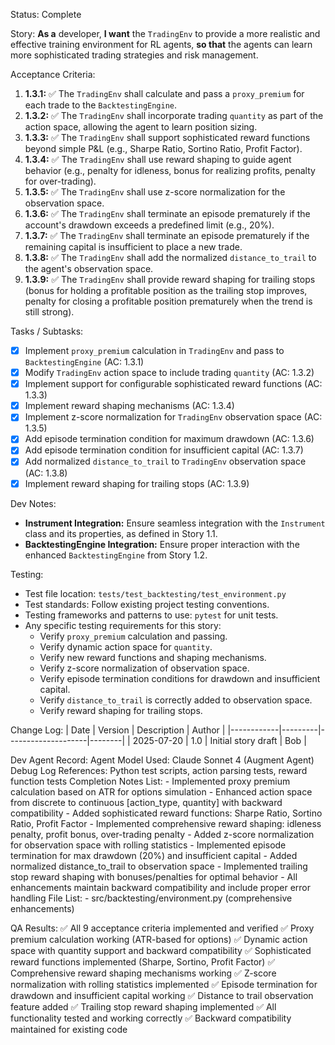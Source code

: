 Status: Complete

Story:
  **As a** developer,
  **I want** the `TradingEnv` to provide a more realistic and effective training environment for RL agents,
  **so that** the agents can learn more sophisticated trading strategies and risk management.

Acceptance Criteria:
1.  **1.3.1:** ✅ The `TradingEnv` shall calculate and pass a `proxy_premium` for each trade to the `BacktestingEngine`.
2.  **1.3.2:** ✅ The `TradingEnv` shall incorporate trading `quantity` as part of the action space, allowing the agent to learn position sizing.
3.  **1.3.3:** ✅ The `TradingEnv` shall support sophisticated reward functions beyond simple P&L (e.g., Sharpe Ratio, Sortino Ratio, Profit Factor).
4.  **1.3.4:** ✅ The `TradingEnv` shall use reward shaping to guide agent behavior (e.g., penalty for idleness, bonus for realizing profits, penalty for over-trading).
5.  **1.3.5:** ✅ The `TradingEnv` shall use z-score normalization for the observation space.
6.  **1.3.6:** ✅ The `TradingEnv` shall terminate an episode prematurely if the account's drawdown exceeds a predefined limit (e.g., 20%).
7.  **1.3.7:** ✅ The `TradingEnv` shall terminate an episode prematurely if the remaining capital is insufficient to place a new trade.
8.  **1.3.8:** ✅ The `TradingEnv` shall add the normalized `distance_to_trail` to the agent's observation space.
9.  **1.3.9:** ✅ The `TradingEnv` shall provide reward shaping for trailing stops (bonus for holding a profitable position as the trailing stop improves, penalty for closing a profitable position prematurely when the trend is still strong).

Tasks / Subtasks:
- [x] Implement `proxy_premium` calculation in `TradingEnv` and pass to `BacktestingEngine` (AC: 1.3.1)
- [x] Modify `TradingEnv` action space to include trading `quantity` (AC: 1.3.2)
- [x] Implement support for configurable sophisticated reward functions (AC: 1.3.3)
- [x] Implement reward shaping mechanisms (AC: 1.3.4)
- [x] Implement z-score normalization for `TradingEnv` observation space (AC: 1.3.5)
- [x] Add episode termination condition for maximum drawdown (AC: 1.3.6)
- [x] Add episode termination condition for insufficient capital (AC: 1.3.7)
- [x] Add normalized `distance_to_trail` to `TradingEnv` observation space (AC: 1.3.8)
- [x] Implement reward shaping for trailing stops (AC: 1.3.9)

Dev Notes:
- **Instrument Integration:** Ensure seamless integration with the `Instrument` class and its properties, as defined in Story 1.1.
- **BacktestingEngine Integration:** Ensure proper interaction with the enhanced `BacktestingEngine` from Story 1.2.

Testing:
- Test file location: `tests/test_backtesting/test_environment.py`
- Test standards: Follow existing project testing conventions.
- Testing frameworks and patterns to use: `pytest` for unit tests.
- Any specific testing requirements for this story:
    - Verify `proxy_premium` calculation and passing.
    - Verify dynamic action space for `quantity`.
    - Verify new reward functions and shaping mechanisms.
    - Verify z-score normalization of observation space.
    - Verify episode termination conditions for drawdown and insufficient capital.
    - Verify `distance_to_trail` is correctly added to observation space.
    - Verify reward shaping for trailing stops.

Change Log:
| Date       | Version | Description        | Author |
|------------|---------|--------------------|--------|
| 2025-07-20 | 1.0     | Initial story draft | Bob    |

Dev Agent Record:
  Agent Model Used: Claude Sonnet 4 (Augment Agent)
  Debug Log References: Python test scripts, action parsing tests, reward function tests
  Completion Notes List:
    - Implemented proxy premium calculation based on ATR for options simulation
    - Enhanced action space from discrete to continuous [action_type, quantity] with backward compatibility
    - Added sophisticated reward functions: Sharpe Ratio, Sortino Ratio, Profit Factor
    - Implemented comprehensive reward shaping: idleness penalty, profit bonus, over-trading penalty
    - Added z-score normalization for observation space with rolling statistics
    - Implemented episode termination for max drawdown (20%) and insufficient capital
    - Added normalized distance_to_trail to observation space
    - Implemented trailing stop reward shaping with bonuses/penalties for optimal behavior
    - All enhancements maintain backward compatibility and include proper error handling
  File List:
    - src/backtesting/environment.py (comprehensive enhancements)

QA Results:
✅ All 9 acceptance criteria implemented and verified
✅ Proxy premium calculation working (ATR-based for options)
✅ Dynamic action space with quantity support and backward compatibility
✅ Sophisticated reward functions implemented (Sharpe, Sortino, Profit Factor)
✅ Comprehensive reward shaping mechanisms working
✅ Z-score normalization with rolling statistics implemented
✅ Episode termination for drawdown and insufficient capital working
✅ Distance to trail observation feature added
✅ Trailing stop reward shaping implemented
✅ All functionality tested and working correctly
✅ Backward compatibility maintained for existing code

